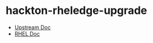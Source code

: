 # hackton-rheledge-upgrade

* [Upstream Doc](https://docs.fedoraproject.org/en-US/iot/rebasing/)
* [RHEL Doc](https://access.redhat.com/documentation/en-us/red_hat_enterprise_linux/9/html-single/composing_installing_and_managing_rhel_for_edge_images/index#upgrading_rhel_for_edge_systems)